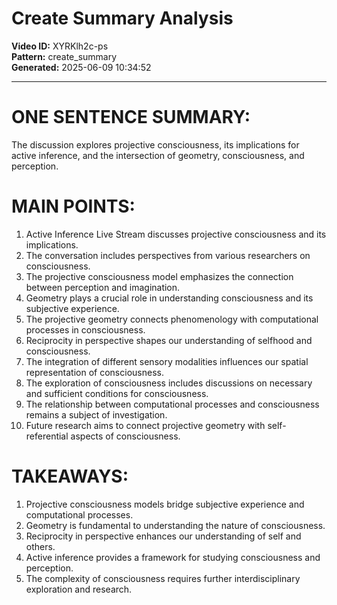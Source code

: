 # Create Summary Analysis

**Video ID:** XYRKlh2c-ps  
**Pattern:** create_summary  
**Generated:** 2025-06-09 10:34:52  

---

# ONE SENTENCE SUMMARY:
The discussion explores projective consciousness, its implications for active inference, and the intersection of geometry, consciousness, and perception.

# MAIN POINTS:
1. Active Inference Live Stream discusses projective consciousness and its implications.
2. The conversation includes perspectives from various researchers on consciousness.
3. The projective consciousness model emphasizes the connection between perception and imagination.
4. Geometry plays a crucial role in understanding consciousness and its subjective experience.
5. The projective geometry connects phenomenology with computational processes in consciousness.
6. Reciprocity in perspective shapes our understanding of selfhood and consciousness.
7. The integration of different sensory modalities influences our spatial representation of consciousness.
8. The exploration of consciousness includes discussions on necessary and sufficient conditions for consciousness.
9. The relationship between computational processes and consciousness remains a subject of investigation.
10. Future research aims to connect projective geometry with self-referential aspects of consciousness.

# TAKEAWAYS:
1. Projective consciousness models bridge subjective experience and computational processes.
2. Geometry is fundamental to understanding the nature of consciousness.
3. Reciprocity in perspective enhances our understanding of self and others.
4. Active inference provides a framework for studying consciousness and perception.
5. The complexity of consciousness requires further interdisciplinary exploration and research.